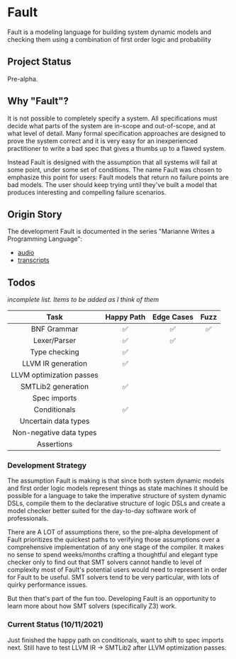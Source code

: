 # Fault
Fault is a modeling language for building system dynamic models and checking them using a combination of first order logic and probability

## Project Status
Pre-alpha.

## Why "Fault"?
It is not possible to completely specify a system. All specifications must decide what parts of the system are in-scope and out-of-scope, and at what level of detail. Many formal specification approaches are designed to prove the system correct and it is very easy for an inexperienced practitioner to write a bad spec that gives a thumbs up to a flawed system.

Instead Fault is designed with the assumption that all systems will fail at some point, under some set of conditions. The name Fault was chosen to emphasize this point for users: Fault models that return no failure points are bad models. The user should keep trying until they've built a model that produces interesting and compelling failure scenarios.

## Origin Story
The development Fault is documented in the series "Marianne Writes a Programming Language":

- [audio](https://anchor.fm/mwapl)
- [transcripts](https://dev.to/bellmar/series/9711)

## Todos
_incomplete list. Items to be added as I think of them_

| Task | Happy Path | Edge Cases | Fuzz |
| :--: | :--: | :--: | :--: |
| BNF Grammar | :white_check_mark: | :white_check_mark: | :white_check_mark:|
| Lexer/Parser | :white_check_mark: | :white_check_mark: | |
| Type checking | :white_check_mark: | | |
| LLVM IR generation | :white_check_mark: | | |
| LLVM optimization passes | | | |
| SMTLib2 generation | :white_check_mark: | | |
| Spec imports | | | |
| Conditionals | :white_check_mark: | | |
| Uncertain data types | | | |
| Non-negative data types | | | |
| Assertions | | | |

### Development Strategy
The assumption Fault is making is that since both system dynamic models and first order logic models represent things as state machines it should be possible for a language to take the imperative structure of system dynamic DSLs, compile them to the declarative structure of logic DSLs and create a model checker better suited for the day-to-day software work of professionals.

There are A LOT of assumptions there, so the pre-alpha development of Fault prioritizes the quickest paths to verifying those assumptions over a comprehensive implementation of any one stage of the compiler. It makes no sense to spend weeks/months crafting a thoughtful and elegant type checker only to find out that SMT solvers cannot handle to level of complexity most of Fault's potential users would need to represent in order for Fault to be useful. SMT solvers tend to be very particular, with lots of quirky performance issues.

But then that's part of the fun too. Developing Fault is an opportunity to learn more about how SMT solvers (specifically Z3) work.

### Current Status (10/11/2021)
Just finished the happy path on conditionals, want to shift to spec imports next. Still have to test LLVM IR -> SMTLib2 after LLVM optimization passes. 

